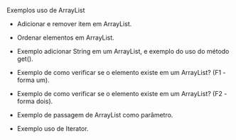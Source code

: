 Exemplos uso de ArrayList

 - Adicionar e remover item em ArrayList.

 - Ordenar elementos em ArrayList.

 - Exemplo adicionar String em um ArrayList, e exemplo do uso do método get(). 

 - Exemplo de como verificar se o elemento existe em um ArrayList? (F1 - forma um).

 - Exemplo de como verificar se o elemento existe em um ArrayList? (F2 - forma dois).

 - Exemplo de passagem de ArrayList como parâmetro.
 
 - Exemplo uso de Iterator.
